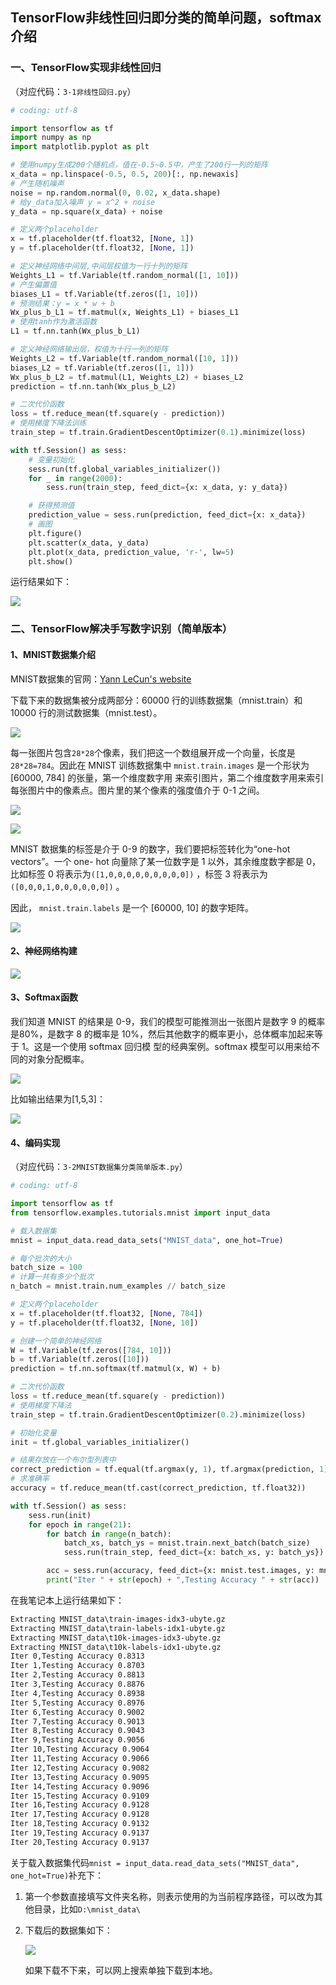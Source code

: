 ## TensorFlow非线性回归即分类的简单问题，softmax介绍

### 一、TensorFlow实现非线性回归

（对应代码：`3-1非线性回归.py`）

``` python
# coding: utf-8

import tensorflow as tf
import numpy as np
import matplotlib.pyplot as plt

# 使用numpy生成200个随机点，值在-0.5~0.5中，产生了200行一列的矩阵
x_data = np.linspace(-0.5, 0.5, 200)[:, np.newaxis]
# 产生随机噪声
noise = np.random.normal(0, 0.02, x_data.shape)
# 给y_data加入噪声 y = x^2 + noise
y_data = np.square(x_data) + noise

# 定义两个placeholder
x = tf.placeholder(tf.float32, [None, 1])
y = tf.placeholder(tf.float32, [None, 1])

# 定义神经网络中间层,中间层权值为一行十列的矩阵
Weights_L1 = tf.Variable(tf.random_normal([1, 10]))
# 产生偏置值
biases_L1 = tf.Variable(tf.zeros([1, 10]))
# 预测结果：y = x * w + b
Wx_plus_b_L1 = tf.matmul(x, Weights_L1) + biases_L1
# 使用tanh作为激活函数
L1 = tf.nn.tanh(Wx_plus_b_L1)

# 定义神经网络输出层，权值为十行一列的矩阵
Weights_L2 = tf.Variable(tf.random_normal([10, 1]))
biases_L2 = tf.Variable(tf.zeros([1, 1]))
Wx_plus_b_L2 = tf.matmul(L1, Weights_L2) + biases_L2
prediction = tf.nn.tanh(Wx_plus_b_L2)

# 二次代价函数
loss = tf.reduce_mean(tf.square(y - prediction))
# 使用梯度下降法训练
train_step = tf.train.GradientDescentOptimizer(0.1).minimize(loss)

with tf.Session() as sess:
    # 变量初始化
    sess.run(tf.global_variables_initializer())
    for _ in range(2000):
        sess.run(train_step, feed_dict={x: x_data, y: y_data})

    # 获得预测值
    prediction_value = sess.run(prediction, feed_dict={x: x_data})
    # 画图
    plt.figure()
    plt.scatter(x_data, y_data)
    plt.plot(x_data, prediction_value, 'r-', lw=5)
    plt.show()
```

运行结果如下：

![](http://p35l3ejfq.bkt.clouddn.com/18-10-8/15616302.jpg)

### 二、TensorFlow解决手写数字识别（简单版本）

#### 1、MNIST数据集介绍

MNIST数据集的官网：[Yann LeCun's website](http://yann.lecun.com/exdb/mnist/)

下载下来的数据集被分成两部分：60000 行的训练数据集（mnist.train）和 10000 行的测试数据集（mnist.test）。

![](http://p35l3ejfq.bkt.clouddn.com/18-10-8/21661076.jpg)

每一张图片包含`28*28`个像素，我们把这一个数组展开成一个向量，长度是`28*28=784`。因此在
 MNIST 训练数据集中 `mnist.train.images` 是一个形状为 [60000, 784] 的张量，第一个维度数字用
来索引图片，第二个维度数字用来索引每张图片中的像素点。图片里的某个像素的强度值介于 0-1 之间。

![](http://p35l3ejfq.bkt.clouddn.com/18-10-8/36607474.jpg)

![](http://p35l3ejfq.bkt.clouddn.com/18-10-8/96119059.jpg)

MNIST 数据集的标签是介于 0-9 的数字，我们要把标签转化为“one-hot vectors”。一个 one-
hot 向量除了某一位数字是 1 以外，其余维度数字都是 0，比如标签 0 将表示为`([1,0,0,0,0,0,0,0,0,0])`
，标签 3 将表示为`([0,0,0,1,0,0,0,0,0,0])` 。

因此， `mnist.train.labels` 是一个 [60000, 10] 的数字矩阵。

![](http://p35l3ejfq.bkt.clouddn.com/18-10-8/50265880.jpg)

#### 2、神经网络构建

![](http://p35l3ejfq.bkt.clouddn.com/18-10-8/25158586.jpg)

#### 3、Softmax函数

我们知道 MNIST 的结果是 0-9，我们的模型可能推测出一张图片是数字 9 的概率是80%，是数字 8
 的概率是 10%，然后其他数字的概率更小，总体概率加起来等于 1。这是一个使用 softmax 回归模
型的经典案例。softmax 模型可以用来给不同的对象分配概率。

![](http://p35l3ejfq.bkt.clouddn.com/18-10-8/96955391.jpg)

比如输出结果为[1,5,3]：

![](http://p35l3ejfq.bkt.clouddn.com/18-10-8/57443260.jpg)

#### 4、编码实现

（对应代码：`3-2MNIST数据集分类简单版本.py`）

``` python
# coding: utf-8

import tensorflow as tf
from tensorflow.examples.tutorials.mnist import input_data

# 载入数据集
mnist = input_data.read_data_sets("MNIST_data", one_hot=True)

# 每个批次的大小
batch_size = 100
# 计算一共有多少个批次
n_batch = mnist.train.num_examples // batch_size

# 定义两个placeholder
x = tf.placeholder(tf.float32, [None, 784])
y = tf.placeholder(tf.float32, [None, 10])

# 创建一个简单的神经网络
W = tf.Variable(tf.zeros([784, 10]))
b = tf.Variable(tf.zeros([10]))
prediction = tf.nn.softmax(tf.matmul(x, W) + b)

# 二次代价函数
loss = tf.reduce_mean(tf.square(y - prediction))
# 使用梯度下降法
train_step = tf.train.GradientDescentOptimizer(0.2).minimize(loss)

# 初始化变量
init = tf.global_variables_initializer()

# 结果存放在一个布尔型列表中
correct_prediction = tf.equal(tf.argmax(y, 1), tf.argmax(prediction, 1))  # argmax返回一维张量中最大的值所在的位置
# 求准确率
accuracy = tf.reduce_mean(tf.cast(correct_prediction, tf.float32))

with tf.Session() as sess:
    sess.run(init)
    for epoch in range(21):
        for batch in range(n_batch):
            batch_xs, batch_ys = mnist.train.next_batch(batch_size)
            sess.run(train_step, feed_dict={x: batch_xs, y: batch_ys})

        acc = sess.run(accuracy, feed_dict={x: mnist.test.images, y: mnist.test.labels})
        print("Iter " + str(epoch) + ",Testing Accuracy " + str(acc))
```

在我笔记本上运行结果如下：

``` xml
Extracting MNIST_data\train-images-idx3-ubyte.gz
Extracting MNIST_data\train-labels-idx1-ubyte.gz
Extracting MNIST_data\t10k-images-idx3-ubyte.gz
Extracting MNIST_data\t10k-labels-idx1-ubyte.gz
Iter 0,Testing Accuracy 0.8313
Iter 1,Testing Accuracy 0.8703
Iter 2,Testing Accuracy 0.8813
Iter 3,Testing Accuracy 0.8876
Iter 4,Testing Accuracy 0.8938
Iter 5,Testing Accuracy 0.8976
Iter 6,Testing Accuracy 0.9002
Iter 7,Testing Accuracy 0.9013
Iter 8,Testing Accuracy 0.9043
Iter 9,Testing Accuracy 0.9056
Iter 10,Testing Accuracy 0.9064
Iter 11,Testing Accuracy 0.9066
Iter 12,Testing Accuracy 0.9082
Iter 13,Testing Accuracy 0.9095
Iter 14,Testing Accuracy 0.9096
Iter 15,Testing Accuracy 0.9109
Iter 16,Testing Accuracy 0.9128
Iter 17,Testing Accuracy 0.9128
Iter 18,Testing Accuracy 0.9132
Iter 19,Testing Accuracy 0.9137
Iter 20,Testing Accuracy 0.9137
```

关于载入数据集代码`mnist = input_data.read_data_sets("MNIST_data", one_hot=True)`补充下：

1. 第一个参数直接填写文件夹名称，则表示使用的为当前程序路径，可以改为其他目录，比如`D:\mnist_data\`

2. 下载后的数据集如下：

   ![](http://p35l3ejfq.bkt.clouddn.com/18-10-8/52299788.jpg)

   如果下载不下来，可以网上搜索单独下载到本地。








